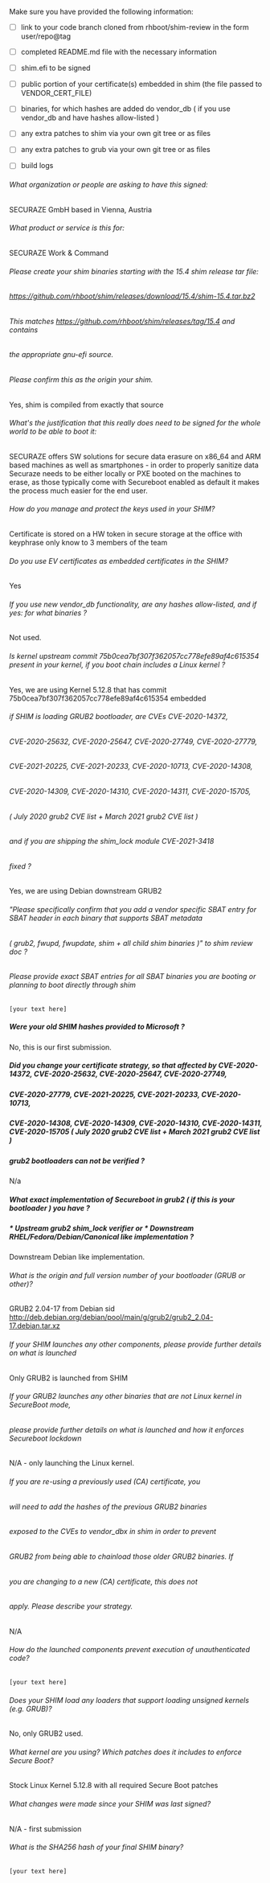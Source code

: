 Make sure you have provided the following information:

 - [ ] link to your code branch cloned from rhboot/shim-review in the form user/repo@tag
 - [ ] completed README.md file with the necessary information
 - [ ] shim.efi to be signed
 - [ ] public portion of your certificate(s) embedded in shim (the file passed to VENDOR_CERT_FILE)
 - [ ] binaries, for which hashes are added do vendor_db ( if you use vendor_db and have hashes allow-listed )
 - [ ] any extra patches to shim via your own git tree or as files
 - [ ] any extra patches to grub via your own git tree or as files
 - [ ] build logs


###### What organization or people are asking to have this signed:
SECURAZE GmbH based in Vienna, Austria

###### What product or service is this for:
SECURAZE Work & Command

###### Please create your shim binaries starting with the 15.4 shim release tar file:
###### https://github.com/rhboot/shim/releases/download/15.4/shim-15.4.tar.bz2
###### This matches https://github.com/rhboot/shim/releases/tag/15.4 and contains
###### the appropriate gnu-efi source.
###### Please confirm this as the origin your shim.
Yes, shim is compiled from exactly that source

###### What's the justification that this really does need to be signed for the whole world to be able to boot it:
SECURAZE offers SW solutions for secure data erasure on x86_64 and ARM based machines as well as smartphones - in order to properly sanitize data Securaze needs to be either locally or PXE booted on the machines to erase, as those typically come with Secureboot enabled as default it makes the process much easier for the end user.

###### How do you manage and protect the keys used in your SHIM?
Certificate is stored on a HW token in secure storage at the office with keyphrase only know to 3 members of the team

###### Do you use EV certificates as embedded certificates in the SHIM?
Yes

###### If you use new vendor_db functionality, are any hashes allow-listed, and if yes: for what binaries ?
Not used.

###### Is kernel upstream commit 75b0cea7bf307f362057cc778efe89af4c615354 present in your kernel, if you boot chain includes a Linux kernel ?
Yes, we are using Kernel 5.12.8 that has commit 75b0cea7bf307f362057cc778efe89af4c615354 embedded

###### if SHIM is loading GRUB2 bootloader, are CVEs CVE-2020-14372,
###### CVE-2020-25632, CVE-2020-25647, CVE-2020-27749, CVE-2020-27779,
###### CVE-2021-20225, CVE-2021-20233, CVE-2020-10713, CVE-2020-14308,
###### CVE-2020-14309, CVE-2020-14310, CVE-2020-14311, CVE-2020-15705,
###### ( July 2020 grub2 CVE list + March 2021 grub2 CVE list )
###### and if you are shipping the shim_lock module CVE-2021-3418
###### fixed ?
Yes, we are using Debian downstream GRUB2 

###### "Please specifically confirm that you add a vendor specific SBAT entry for SBAT header in each binary that supports SBAT metadata
###### ( grub2, fwupd, fwupdate, shim + all child shim binaries )" to shim review doc ?
###### Please provide exact SBAT entries for all SBAT binaries you are booting or planning to boot directly through shim
`[your text here]`

##### Were your old SHIM hashes provided to Microsoft ?
No, this is our first submission.

##### Did you change your certificate strategy, so that affected by CVE-2020-14372, CVE-2020-25632, CVE-2020-25647, CVE-2020-27749,
##### CVE-2020-27779, CVE-2021-20225, CVE-2021-20233, CVE-2020-10713,
##### CVE-2020-14308, CVE-2020-14309, CVE-2020-14310, CVE-2020-14311, CVE-2020-15705 ( July 2020 grub2 CVE list + March 2021 grub2 CVE list )
##### grub2 bootloaders can not be verified ?
N/a

##### What exact implementation of Secureboot in grub2 ( if this is your bootloader ) you have ?
##### * Upstream grub2 shim_lock verifier or * Downstream RHEL/Fedora/Debian/Canonical like implementation ?
Downstream Debian like implementation.

###### What is the origin and full version number of your bootloader (GRUB or other)?
GRUB2 2.04-17 from Debian sid
http://deb.debian.org/debian/pool/main/g/grub2/grub2_2.04-17.debian.tar.xz

###### If your SHIM launches any other components, please provide further details on what is launched
Only GRUB2 is launched from SHIM

###### If your GRUB2 launches any other binaries that are not Linux kernel in SecureBoot mode,
###### please provide further details on what is launched and how it enforces Secureboot lockdown
N/A - only launching the Linux kernel.

###### If you are re-using a previously used (CA) certificate, you
###### will need to add the hashes of the previous GRUB2 binaries
###### exposed to the CVEs to vendor_dbx in shim in order to prevent
###### GRUB2 from being able to chainload those older GRUB2 binaries. If
###### you are changing to a new (CA) certificate, this does not
###### apply. Please describe your strategy.
N/A
###### How do the launched components prevent execution of unauthenticated code?
`[your text here]`

###### Does your SHIM load any loaders that support loading unsigned kernels (e.g. GRUB)?
No, only GRUB2 used.

###### What kernel are you using? Which patches does it includes to enforce Secure Boot?
Stock Linux Kernel 5.12.8 with all required Secure Boot patches

###### What changes were made since your SHIM was last signed?
N/A - first submission

###### What is the SHA256 hash of your final SHIM binary?
`[your text here]`
